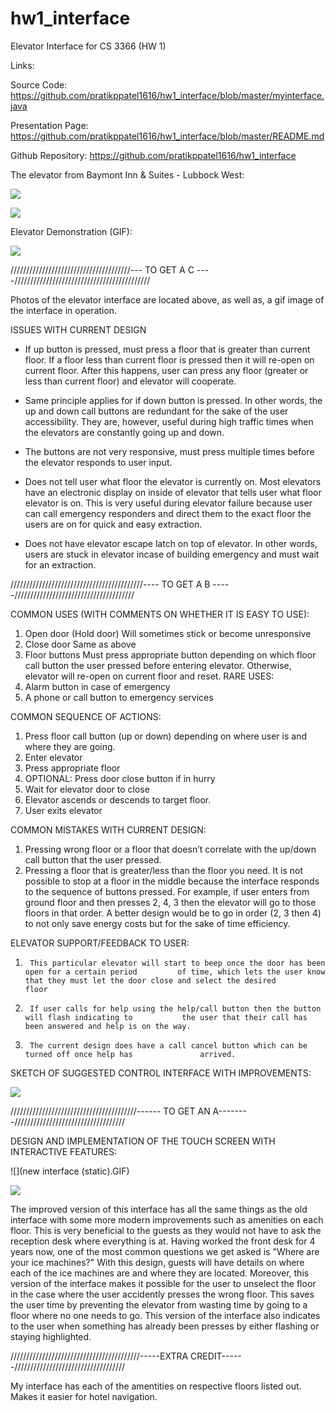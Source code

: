 # hw1_interface
Elevator Interface for CS 3366 (HW 1)

Links: 

Source Code:  https://github.com/pratikppatel1616/hw1_interface/blob/master/myinterface.java

Presentation Page:    https://github.com/pratikppatel1616/hw1_interface/blob/master/README.md

Github Repository:   https://github.com/pratikppatel1616/hw1_interface


The elevator from Baymont Inn & Suites - Lubbock West: 

![](inside_interface_FINAL.PNG)

![](outside_interface_FINAL.PNG)


Elevator Demonstration (GIF): 

![](current_interface_in_use.gif)


//////////////////////////////////////--- TO GET A C ----///////////////////////////////////////////

Photos of the elevator interface are located above, as well as, a gif image of the interface in operation.  

ISSUES WITH CURRENT DESIGN 
- If up button is pressed, must press a floor that is greater than current floor.  If a floor less than current floor is pressed then it will re-open on current floor.  After this happens, user can press any floor (greater or less than current floor) and elevator will cooperate.  
 
 - Same principle applies for if down button is pressed.  In other words, the up and down call buttons are redundant for the sake of the user accessibility.  They are, however, useful during high traffic times when the elevators are constantly going up and down.  

- The buttons are not very responsive, must press multiple times before the elevator responds to user input.  

- Does not tell user what floor the elevator is currently on.  Most elevators have an electronic display on inside of elevator that tells user what floor elevator is on. This is very useful during elevator failure because user can call emergency responders and direct them to the exact floor the users are on for quick and easy extraction. 

- Does not have elevator escape latch on top of elevator.  In other words, users are stuck in elevator incase of building emergency and must wait for an extraction.  

//////////////////////////////////////////---- TO GET A B -----//////////////////////////////////////

COMMON USES (WITH COMMENTS ON WHETHER IT IS EASY TO USE):  
1.	Open door (Hold door)
                Will sometimes stick or become unresponsive
2.	Close door 
                Same as above
3.	Floor buttons 
	        Must press appropriate button depending on which floor call button the user pressed                   before entering elevator.  Otherwise, elevator will re-open on current floor and                     reset. 
RARE USES: 
1.	Alarm button in case of emergency
2.	A phone or call button to emergency services 

COMMON SEQUENCE OF ACTIONS:  
1.	Press floor call button (up or down) depending on where user is and where they are going.  
2.	Enter elevator 
3.	Press appropriate floor 
4.	OPTIONAL:  Press door close button if in hurry 
5.	Wait for elevator door to close
6.	Elevator ascends or descends to target floor. 
7.	User exits elevator 

COMMON MISTAKES WITH CURRENT DESIGN: 
1.	Pressing wrong floor or a floor that doesn’t correlate with the up/down call button that the         user pressed. 
2.	Pressing a floor that is greater/less than the floor you need.  It is not possible to stop at         a floor in the middle because the interface responds to the sequence of buttons pressed.  For         example, if user enters from ground floor and then presses 2, 4, 3 then the elevator will go         to those floors in that order.  A better design would be to go in order (2, 3 then 4) to not         only save energy costs but for the sake of time efficiency.  

ELEVATOR SUPPORT/FEEDBACK TO USER:  
1.      This particular elevator will start to beep once the door has been open for a certain period         of time, which lets the user know that they must let the door close and select the desired           floor
2.      If user calls for help using the help/call button then the button will flash indicating to           the user that their call has been answered and help is on the way. 
3.      The current design does have a call cancel button which can be turned off once help has               arrived. 

SKETCH OF SUGGESTED CONTROL INTERFACE WITH IMPROVEMENTS:  

![](sketch.PNG)

////////////////////////////////////////------ TO GET AN A--------///////////////////////////////////

DESIGN AND IMPLEMENTATION OF THE TOUCH SCREEN WITH INTERACTIVE FEATURES:  

![](new interface (static).GIF)

![](new_interface_in_use.gif)

The improved version of this interface has all the same things as the old interface with some more modern improvements such as amenities on each floor.  This is very beneficial to the guests as they would not have to ask the reception desk where everything is at.  Having worked the front desk for 4 years now, one of the most common questions we get asked is "Where are your ice machines?"  With this design, guests will have details on where each of the ice machines are and where they are located.  Moreover, this version of the interface makes it possible for the user to unselect the floor in the case where the user accidently presses the wrong floor.  This saves the user time by preventing the elevator from wasting time by going to a floor where no one needs to go.  This version of the interface also indicates to the user when something has already been presses by either flashing or staying highlighted.  

/////////////////////////////////////////-----EXTRA CREDIT------///////////////////////////////////

My interface has each of the amentities on respective floors listed out.  Makes it easier for hotel navigation.  

